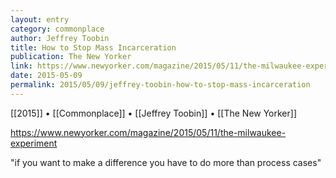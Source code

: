 ```yaml
---
layout: entry
category: commonplace
author: Jeffrey Toobin
title: How to Stop Mass Incarceration
publication: The New Yorker
link: https://www.newyorker.com/magazine/2015/05/11/the-milwaukee-experiment
date: 2015-05-09
permalink: 2015/05/09/jeffrey-toobin-how-to-stop-mass-incarceration
---
```


[[2015]] • [[Commonplace]] • [[Jeffrey Toobin]] • [[The New Yorker]] 

https://www.newyorker.com/magazine/2015/05/11/the-milwaukee-experiment

"if you want to make a difference you have to do more than process cases"
 
 

